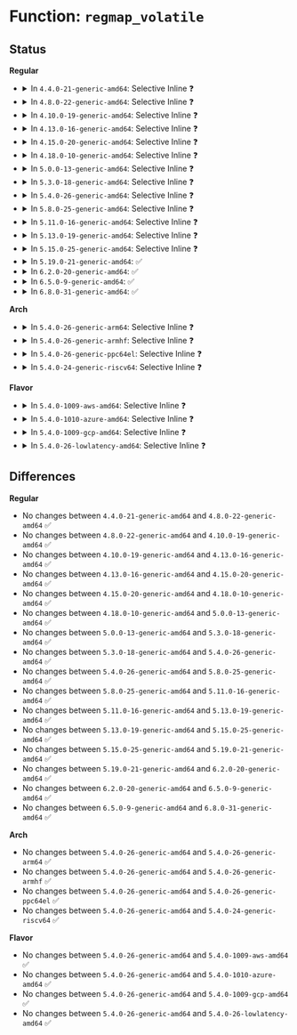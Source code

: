 # Function: <code>regmap_volatile</code>

## Status
<b>Regular</b>
<ul>
<li>
<details>
<summary>In <code>4.4.0-21-generic-amd64</code>: Selective Inline ❓</summary>

```c
bool regmap_volatile(struct regmap * map, unsigned int reg)
```

```json
{
  "name": "regmap_volatile",
  "collision_type": "Unique Global",
  "inline_type": "Selective",
  "funcs": [
    {
      "addr": 18446744071584502304,
      "name": "regmap_volatile",
      "external": true,
      "loc": "drivers/base/regmap/regmap.c:115",
      "file": "drivers/base/regmap/regmap.c",
      "inline": "not declared, inlined",
      "caller_inline": [],
      "caller_func": [
        "drivers/base/regmap/regmap.c:regmap_raw_read",
        "drivers/base/regmap/regmap.c:regmap_bulk_read",
        "drivers/base/regmap/regcache.c:regcache_write",
        "drivers/base/regmap/regcache.c:regcache_init",
        "drivers/base/regmap/regcache.c:regcache_init",
        "drivers/base/regmap/regcache.c:regcache_default_sync",
        "drivers/base/regmap/regmap-debugfs.c:regmap_access_read_file"
      ]
    }
  ],
  "symbols": [
    {
      "addr": 18446744071584502304,
      "name": "regmap_volatile",
      "section": ".text",
      "bind": "STB_GLOBAL",
      "size": 103
    }
  ]
}
```
</details>
</li>
<li>
<details>
<summary>In <code>4.8.0-22-generic-amd64</code>: Selective Inline ❓</summary>

```c
bool regmap_volatile(struct regmap * map, unsigned int reg)
```

```json
{
  "name": "regmap_volatile",
  "collision_type": "Unique Global",
  "inline_type": "Selective",
  "funcs": [
    {
      "addr": 18446744071584849040,
      "name": "regmap_volatile",
      "external": true,
      "loc": "drivers/base/regmap/regmap.c:116",
      "file": "drivers/base/regmap/regmap.c",
      "inline": "not declared, inlined",
      "caller_inline": [],
      "caller_func": [
        "drivers/base/regmap/regmap.c:regmap_bulk_read",
        "drivers/base/regmap/regmap.c:regmap_raw_read",
        "drivers/base/regmap/regcache.c:regcache_default_sync",
        "drivers/base/regmap/regcache.c:regcache_write",
        "drivers/base/regmap/regcache.c:regcache_hw_init",
        "drivers/base/regmap/regcache.c:regcache_hw_init",
        "drivers/base/regmap/regmap-debugfs.c:regmap_access_show"
      ]
    }
  ],
  "symbols": [
    {
      "addr": 18446744071584849040,
      "name": "regmap_volatile",
      "section": ".text",
      "bind": "STB_GLOBAL",
      "size": 103
    }
  ]
}
```
</details>
</li>
<li>
<details>
<summary>In <code>4.10.0-19-generic-amd64</code>: Selective Inline ❓</summary>

```c
bool regmap_volatile(struct regmap * map, unsigned int reg)
```

```json
{
  "name": "regmap_volatile",
  "collision_type": "Unique Global",
  "inline_type": "Selective",
  "funcs": [
    {
      "addr": 18446744071585042560,
      "name": "regmap_volatile",
      "external": true,
      "loc": "drivers/base/regmap/regmap.c:139",
      "file": "drivers/base/regmap/regmap.c",
      "inline": "not declared, inlined",
      "caller_inline": [],
      "caller_func": [
        "drivers/base/regmap/regmap.c:regmap_bulk_read",
        "drivers/base/regmap/regmap.c:regmap_raw_read",
        "drivers/base/regmap/regcache.c:regcache_default_sync",
        "drivers/base/regmap/regcache.c:regcache_write",
        "drivers/base/regmap/regcache.c:regcache_hw_init",
        "drivers/base/regmap/regcache.c:regcache_hw_init",
        "drivers/base/regmap/regmap-debugfs.c:regmap_access_show"
      ]
    }
  ],
  "symbols": [
    {
      "addr": 18446744071585042560,
      "name": "regmap_volatile",
      "section": ".text",
      "bind": "STB_GLOBAL",
      "size": 103
    }
  ]
}
```
</details>
</li>
<li>
<details>
<summary>In <code>4.13.0-16-generic-amd64</code>: Selective Inline ❓</summary>

```c
bool regmap_volatile(struct regmap * map, unsigned int reg)
```

```json
{
  "name": "regmap_volatile",
  "collision_type": "Unique Global",
  "inline_type": "Selective",
  "funcs": [
    {
      "addr": 18446744071585127008,
      "name": "regmap_volatile",
      "external": true,
      "loc": "drivers/base/regmap/regmap.c:139",
      "file": "drivers/base/regmap/regmap.c",
      "inline": "not declared, inlined",
      "caller_inline": [],
      "caller_func": [
        "drivers/base/regmap/regmap.c:regmap_bulk_read",
        "drivers/base/regmap/regmap.c:regmap_raw_read",
        "drivers/base/regmap/regcache.c:regcache_default_sync",
        "drivers/base/regmap/regcache.c:regcache_write",
        "drivers/base/regmap/regcache.c:regcache_hw_init",
        "drivers/base/regmap/regcache.c:regcache_hw_init",
        "drivers/base/regmap/regmap-debugfs.c:regmap_access_show"
      ]
    }
  ],
  "symbols": [
    {
      "addr": 18446744071585127008,
      "name": "regmap_volatile",
      "section": ".text",
      "bind": "STB_GLOBAL",
      "size": 100
    }
  ]
}
```
</details>
</li>
<li>
<details>
<summary>In <code>4.15.0-20-generic-amd64</code>: Selective Inline ❓</summary>

```c
bool regmap_volatile(struct regmap * map, unsigned int reg)
```

```json
{
  "name": "regmap_volatile",
  "collision_type": "Unique Global",
  "inline_type": "Selective",
  "funcs": [
    {
      "addr": 18446744071585553472,
      "name": "regmap_volatile",
      "external": true,
      "loc": "drivers/base/regmap/regmap.c:140",
      "file": "drivers/base/regmap/regmap.c",
      "inline": "not declared, inlined",
      "caller_inline": [],
      "caller_func": [
        "drivers/base/regmap/regmap.c:regmap_bulk_read",
        "drivers/base/regmap/regmap.c:regmap_raw_read",
        "drivers/base/regmap/regcache.c:regcache_default_sync",
        "drivers/base/regmap/regcache.c:regcache_write",
        "drivers/base/regmap/regcache.c:regcache_hw_init",
        "drivers/base/regmap/regcache.c:regcache_hw_init",
        "drivers/base/regmap/regmap-debugfs.c:regmap_access_show"
      ]
    }
  ],
  "symbols": [
    {
      "addr": 18446744071585553472,
      "name": "regmap_volatile",
      "section": ".text",
      "bind": "STB_GLOBAL",
      "size": 103
    }
  ]
}
```
</details>
</li>
<li>
<details>
<summary>In <code>4.18.0-10-generic-amd64</code>: Selective Inline ❓</summary>

```c
bool regmap_volatile(struct regmap * map, unsigned int reg)
```

```json
{
  "name": "regmap_volatile",
  "collision_type": "Unique Global",
  "inline_type": "Selective",
  "funcs": [
    {
      "addr": 18446744071585797648,
      "name": "regmap_volatile",
      "external": true,
      "loc": "drivers/base/regmap/regmap.c:140",
      "file": "drivers/base/regmap/regmap.c",
      "inline": "not declared, inlined",
      "caller_inline": [],
      "caller_func": [
        "drivers/base/regmap/regmap.c:regmap_volatile_range",
        "drivers/base/regmap/regmap.c:regmap_volatile_range",
        "drivers/base/regmap/regcache.c:regcache_default_sync",
        "drivers/base/regmap/regcache.c:regcache_write",
        "drivers/base/regmap/regcache.c:regcache_hw_init",
        "drivers/base/regmap/regcache.c:regcache_hw_init",
        "drivers/base/regmap/regmap-debugfs.c:regmap_access_show"
      ]
    }
  ],
  "symbols": [
    {
      "addr": 18446744071585797648,
      "name": "regmap_volatile",
      "section": ".text",
      "bind": "STB_GLOBAL",
      "size": 109
    }
  ]
}
```
</details>
</li>
<li>
<details>
<summary>In <code>5.0.0-13-generic-amd64</code>: Selective Inline ❓</summary>

```c
bool regmap_volatile(struct regmap * map, unsigned int reg)
```

```json
{
  "name": "regmap_volatile",
  "collision_type": "Unique Global",
  "inline_type": "Selective",
  "funcs": [
    {
      "addr": 18446744071585930896,
      "name": "regmap_volatile",
      "external": true,
      "loc": "drivers/base/regmap/regmap.c:150",
      "file": "drivers/base/regmap/regmap.c",
      "inline": "not declared, inlined",
      "caller_inline": [],
      "caller_func": [
        "drivers/base/regmap/regmap.c:regmap_noinc_read",
        "drivers/base/regmap/regmap.c:regmap_noinc_write",
        "drivers/base/regmap/regmap.c:regmap_volatile_range",
        "drivers/base/regmap/regmap.c:regmap_volatile_range",
        "drivers/base/regmap/regcache.c:regcache_default_sync",
        "drivers/base/regmap/regcache.c:regcache_write",
        "drivers/base/regmap/regcache.c:regcache_hw_init",
        "drivers/base/regmap/regcache.c:regcache_hw_init",
        "drivers/base/regmap/regmap-debugfs.c:regmap_access_show"
      ]
    }
  ],
  "symbols": [
    {
      "addr": 18446744071585930896,
      "name": "regmap_volatile",
      "section": ".text",
      "bind": "STB_GLOBAL",
      "size": 109
    }
  ]
}
```
</details>
</li>
<li>
<details>
<summary>In <code>5.3.0-18-generic-amd64</code>: Selective Inline ❓</summary>

```c
bool regmap_volatile(struct regmap * map, unsigned int reg)
```

```json
{
  "name": "regmap_volatile",
  "collision_type": "Unique Global",
  "inline_type": "Selective",
  "funcs": [
    {
      "addr": 18446744071586172432,
      "name": "regmap_volatile",
      "external": true,
      "loc": "drivers/base/regmap/regmap.c:146",
      "file": "drivers/base/regmap/regmap.c",
      "inline": "not declared, inlined",
      "caller_inline": [],
      "caller_func": [
        "drivers/base/regmap/regmap.c:regmap_noinc_read",
        "drivers/base/regmap/regmap.c:regmap_noinc_write",
        "drivers/base/regmap/regmap.c:regmap_volatile_range",
        "drivers/base/regmap/regmap.c:regmap_volatile_range",
        "drivers/base/regmap/regcache.c:regcache_default_sync",
        "drivers/base/regmap/regcache.c:regcache_write",
        "drivers/base/regmap/regcache.c:regcache_hw_init",
        "drivers/base/regmap/regcache.c:regcache_hw_init",
        "drivers/base/regmap/regmap-debugfs.c:regmap_access_show"
      ]
    }
  ],
  "symbols": [
    {
      "addr": 18446744071586172432,
      "name": "regmap_volatile",
      "section": ".text",
      "bind": "STB_GLOBAL",
      "size": 100
    }
  ]
}
```
</details>
</li>
<li>
<details>
<summary>In <code>5.4.0-26-generic-amd64</code>: Selective Inline ❓</summary>

```c
bool regmap_volatile(struct regmap * map, unsigned int reg)
```

```json
{
  "name": "regmap_volatile",
  "collision_type": "Unique Global",
  "inline_type": "Selective",
  "funcs": [
    {
      "addr": 18446744071586320832,
      "name": "regmap_volatile",
      "external": true,
      "loc": "drivers/base/regmap/regmap.c:146",
      "file": "drivers/base/regmap/regmap.c",
      "inline": "not declared, inlined",
      "caller_inline": [],
      "caller_func": [
        "drivers/base/regmap/regmap.c:regmap_noinc_read",
        "drivers/base/regmap/regmap.c:regmap_noinc_write",
        "drivers/base/regmap/regmap.c:regmap_volatile_range",
        "drivers/base/regmap/regmap.c:regmap_volatile_range",
        "drivers/base/regmap/regcache.c:regcache_default_sync",
        "drivers/base/regmap/regcache.c:regcache_write",
        "drivers/base/regmap/regcache.c:regcache_hw_init",
        "drivers/base/regmap/regcache.c:regcache_hw_init",
        "drivers/base/regmap/regmap-debugfs.c:regmap_access_show"
      ]
    }
  ],
  "symbols": [
    {
      "addr": 18446744071586320832,
      "name": "regmap_volatile",
      "section": ".text",
      "bind": "STB_GLOBAL",
      "size": 100
    }
  ]
}
```
</details>
</li>
<li>
<details>
<summary>In <code>5.8.0-25-generic-amd64</code>: Selective Inline ❓</summary>

```c
bool regmap_volatile(struct regmap * map, unsigned int reg)
```

```json
{
  "name": "regmap_volatile",
  "collision_type": "Unique Global",
  "inline_type": "Selective",
  "funcs": [
    {
      "addr": 18446744071587090768,
      "name": "regmap_volatile",
      "external": true,
      "loc": "drivers/base/regmap/regmap.c:147",
      "file": "drivers/base/regmap/regmap.c",
      "inline": "not declared, inlined",
      "caller_inline": [],
      "caller_func": [
        "drivers/base/regmap/regmap.c:_regmap_update_bits",
        "drivers/base/regmap/regmap.c:regmap_bulk_read",
        "drivers/base/regmap/regmap.c:regmap_bulk_read",
        "drivers/base/regmap/regmap.c:regmap_noinc_read",
        "drivers/base/regmap/regmap.c:regmap_raw_read",
        "drivers/base/regmap/regmap.c:regmap_raw_read",
        "drivers/base/regmap/regmap.c:regmap_noinc_write",
        "drivers/base/regmap/regcache.c:regcache_default_sync",
        "drivers/base/regmap/regcache.c:regcache_write",
        "drivers/base/regmap/regcache.c:regcache_read",
        "drivers/base/regmap/regcache.c:regcache_hw_init",
        "drivers/base/regmap/regcache.c:regcache_hw_init",
        "drivers/base/regmap/regmap-debugfs.c:regmap_access_show"
      ]
    }
  ],
  "symbols": [
    {
      "addr": 18446744071587090768,
      "name": "regmap_volatile",
      "section": ".text",
      "bind": "STB_GLOBAL",
      "size": 100
    }
  ]
}
```
</details>
</li>
<li>
<details>
<summary>In <code>5.11.0-16-generic-amd64</code>: Selective Inline ❓</summary>

```c
bool regmap_volatile(struct regmap * map, unsigned int reg)
```

```json
{
  "name": "regmap_volatile",
  "collision_type": "Unique Global",
  "inline_type": "Selective",
  "funcs": [
    {
      "addr": 18446744071587176944,
      "name": "regmap_volatile",
      "external": true,
      "loc": "drivers/base/regmap/regmap.c:147",
      "file": "drivers/base/regmap/regmap.c",
      "inline": "not declared, inlined",
      "caller_inline": [],
      "caller_func": [
        "drivers/base/regmap/regmap.c:_regmap_update_bits",
        "drivers/base/regmap/regmap.c:regmap_bulk_read",
        "drivers/base/regmap/regmap.c:regmap_bulk_read",
        "drivers/base/regmap/regmap.c:regmap_noinc_read",
        "drivers/base/regmap/regmap.c:regmap_raw_read",
        "drivers/base/regmap/regmap.c:regmap_raw_read",
        "drivers/base/regmap/regmap.c:regmap_noinc_write",
        "drivers/base/regmap/regcache.c:regcache_default_sync",
        "drivers/base/regmap/regcache.c:regcache_write",
        "drivers/base/regmap/regcache.c:regcache_read",
        "drivers/base/regmap/regcache.c:regcache_hw_init",
        "drivers/base/regmap/regcache.c:regcache_hw_init",
        "drivers/base/regmap/regmap-debugfs.c:regmap_access_show"
      ]
    }
  ],
  "symbols": [
    {
      "addr": 18446744071587176944,
      "name": "regmap_volatile",
      "section": ".text",
      "bind": "STB_GLOBAL",
      "size": 100
    }
  ]
}
```
</details>
</li>
<li>
<details>
<summary>In <code>5.13.0-19-generic-amd64</code>: Selective Inline ❓</summary>

```c
bool regmap_volatile(struct regmap * map, unsigned int reg)
```

```json
{
  "name": "regmap_volatile",
  "collision_type": "Unique Global",
  "inline_type": "Selective",
  "funcs": [
    {
      "addr": 18446744071587064480,
      "name": "regmap_volatile",
      "external": true,
      "loc": "drivers/base/regmap/regmap.c:147",
      "file": "drivers/base/regmap/regmap.c",
      "inline": "not declared, inlined",
      "caller_inline": [],
      "caller_func": [
        "drivers/base/regmap/regmap.c:_regmap_update_bits",
        "drivers/base/regmap/regmap.c:regmap_bulk_read",
        "drivers/base/regmap/regmap.c:regmap_bulk_read",
        "drivers/base/regmap/regmap.c:regmap_noinc_read",
        "drivers/base/regmap/regmap.c:regmap_raw_read",
        "drivers/base/regmap/regmap.c:regmap_raw_read",
        "drivers/base/regmap/regmap.c:regmap_noinc_write",
        "drivers/base/regmap/regcache.c:regcache_default_sync",
        "drivers/base/regmap/regcache.c:regcache_write",
        "drivers/base/regmap/regcache.c:regcache_read",
        "drivers/base/regmap/regmap-debugfs.c:regmap_access_show"
      ]
    }
  ],
  "symbols": [
    {
      "addr": 18446744071587064480,
      "name": "regmap_volatile",
      "section": ".text",
      "bind": "STB_GLOBAL",
      "size": 100
    }
  ]
}
```
</details>
</li>
<li>
<details>
<summary>In <code>5.15.0-25-generic-amd64</code>: Selective Inline ❓</summary>

```c
bool regmap_volatile(struct regmap * map, unsigned int reg)
```

```json
{
  "name": "regmap_volatile",
  "collision_type": "Unique Global",
  "inline_type": "Selective",
  "funcs": [
    {
      "addr": 18446744071587635408,
      "name": "regmap_volatile",
      "external": true,
      "loc": "drivers/base/regmap/regmap.c:147",
      "file": "drivers/base/regmap/regmap.c",
      "inline": "not declared, inlined",
      "caller_inline": [],
      "caller_func": [
        "drivers/base/regmap/regmap.c:_regmap_update_bits",
        "drivers/base/regmap/regmap.c:regmap_bulk_read",
        "drivers/base/regmap/regmap.c:regmap_bulk_read",
        "drivers/base/regmap/regmap.c:regmap_noinc_read",
        "drivers/base/regmap/regmap.c:regmap_raw_read",
        "drivers/base/regmap/regmap.c:regmap_raw_read",
        "drivers/base/regmap/regmap.c:regmap_noinc_write",
        "drivers/base/regmap/regcache.c:regcache_default_sync",
        "drivers/base/regmap/regcache.c:regcache_write",
        "drivers/base/regmap/regcache.c:regcache_read",
        "drivers/base/regmap/regmap-debugfs.c:regmap_access_show"
      ]
    }
  ],
  "symbols": [
    {
      "addr": 18446744071587635408,
      "name": "regmap_volatile",
      "section": ".text",
      "bind": "STB_GLOBAL",
      "size": 100
    }
  ]
}
```
</details>
</li>
<li>
<details>
<summary>In <code>5.19.0-21-generic-amd64</code>: ✅</summary>

```c
bool regmap_volatile(struct regmap * map, unsigned int reg)
```

```json
{
  "name": "regmap_volatile",
  "collision_type": "Unique Global",
  "inline_type": "No",
  "funcs": [
    {
      "addr": 18446744071588978640,
      "name": "regmap_volatile",
      "external": true,
      "loc": "drivers/base/regmap/regmap.c:147",
      "file": "drivers/base/regmap/regmap.c",
      "inline": "seen, unknown",
      "caller_inline": [],
      "caller_func": [
        "drivers/base/regmap/regmap.c:_regmap_update_bits",
        "drivers/base/regmap/regmap.c:regmap_bulk_read",
        "drivers/base/regmap/regmap.c:regmap_bulk_read",
        "drivers/base/regmap/regmap.c:regmap_noinc_read",
        "drivers/base/regmap/regmap.c:regmap_raw_read",
        "drivers/base/regmap/regmap.c:regmap_raw_read",
        "drivers/base/regmap/regmap.c:regmap_noinc_write",
        "drivers/base/regmap/regcache.c:regcache_default_sync",
        "drivers/base/regmap/regcache.c:regcache_write",
        "drivers/base/regmap/regcache.c:regcache_read",
        "drivers/base/regmap/regmap-debugfs.c:regmap_access_show"
      ]
    }
  ],
  "symbols": [
    {
      "addr": 18446744071588978640,
      "name": "regmap_volatile",
      "section": ".text",
      "bind": "STB_GLOBAL",
      "size": 140
    }
  ]
}
```
</details>
</li>
<li>
<details>
<summary>In <code>6.2.0-20-generic-amd64</code>: ✅</summary>

```c
bool regmap_volatile(struct regmap * map, unsigned int reg)
```

```json
{
  "name": "regmap_volatile",
  "collision_type": "Unique Global",
  "inline_type": "No",
  "funcs": [
    {
      "addr": 18446744071590498960,
      "name": "regmap_volatile",
      "external": true,
      "loc": "drivers/base/regmap/regmap.c:147",
      "file": "drivers/base/regmap/regmap.c",
      "inline": "seen, unknown",
      "caller_inline": [],
      "caller_func": [
        "drivers/base/regmap/regmap.c:_regmap_update_bits",
        "drivers/base/regmap/regmap.c:regmap_bulk_read",
        "drivers/base/regmap/regmap.c:regmap_bulk_read",
        "drivers/base/regmap/regmap.c:regmap_noinc_read",
        "drivers/base/regmap/regmap.c:regmap_raw_read",
        "drivers/base/regmap/regmap.c:regmap_raw_read",
        "drivers/base/regmap/regmap.c:regmap_noinc_write",
        "drivers/base/regmap/regcache.c:regcache_default_sync",
        "drivers/base/regmap/regcache.c:regcache_write",
        "drivers/base/regmap/regcache.c:regcache_read",
        "drivers/base/regmap/regmap-debugfs.c:regmap_access_show"
      ]
    }
  ],
  "symbols": [
    {
      "addr": 18446744071590498960,
      "name": "regmap_volatile",
      "section": ".text",
      "bind": "STB_GLOBAL",
      "size": 140
    }
  ]
}
```
</details>
</li>
<li>
<details>
<summary>In <code>6.5.0-9-generic-amd64</code>: ✅</summary>

```c
bool regmap_volatile(struct regmap * map, unsigned int reg)
```

```json
{
  "name": "regmap_volatile",
  "collision_type": "Unique Global",
  "inline_type": "No",
  "funcs": [
    {
      "addr": 18446744071590822656,
      "name": "regmap_volatile",
      "external": true,
      "loc": "drivers/base/regmap/regmap.c:147",
      "file": "drivers/base/regmap/regmap.c",
      "inline": "seen, unknown",
      "caller_inline": [],
      "caller_func": [
        "drivers/base/regmap/regmap.c:_regmap_update_bits",
        "drivers/base/regmap/regmap.c:regmap_bulk_read",
        "drivers/base/regmap/regmap.c:regmap_bulk_read",
        "drivers/base/regmap/regmap.c:regmap_noinc_read",
        "drivers/base/regmap/regmap.c:regmap_raw_read",
        "drivers/base/regmap/regmap.c:regmap_raw_read",
        "drivers/base/regmap/regmap.c:regmap_noinc_write",
        "drivers/base/regmap/regcache.c:regcache_default_sync",
        "drivers/base/regmap/regcache.c:regcache_write",
        "drivers/base/regmap/regcache.c:regcache_read",
        "drivers/base/regmap/regmap-debugfs.c:regmap_access_show"
      ]
    }
  ],
  "symbols": [
    {
      "addr": 18446744071590822656,
      "name": "regmap_volatile",
      "section": ".text",
      "bind": "STB_GLOBAL",
      "size": 140
    }
  ]
}
```
</details>
</li>
<li>
<details>
<summary>In <code>6.8.0-31-generic-amd64</code>: ✅</summary>

```c
bool regmap_volatile(struct regmap * map, unsigned int reg)
```

```json
{
  "name": "regmap_volatile",
  "collision_type": "Unique Global",
  "inline_type": "No",
  "funcs": [
    {
      "addr": 18446744071591165744,
      "name": "regmap_volatile",
      "external": true,
      "loc": "drivers/base/regmap/regmap.c:147",
      "file": "drivers/base/regmap/regmap.c",
      "inline": "seen, unknown",
      "caller_inline": [],
      "caller_func": [
        "drivers/base/regmap/regmap.c:_regmap_update_bits",
        "drivers/base/regmap/regmap.c:regmap_bulk_read",
        "drivers/base/regmap/regmap.c:regmap_bulk_read",
        "drivers/base/regmap/regmap.c:regmap_noinc_read",
        "drivers/base/regmap/regmap.c:regmap_raw_read",
        "drivers/base/regmap/regmap.c:regmap_raw_read",
        "drivers/base/regmap/regmap.c:regmap_noinc_write",
        "drivers/base/regmap/regcache.c:regcache_default_sync",
        "drivers/base/regmap/regcache.c:regcache_write",
        "drivers/base/regmap/regcache.c:regcache_read",
        "drivers/base/regmap/regmap-debugfs.c:regmap_access_show"
      ]
    }
  ],
  "symbols": [
    {
      "addr": 18446744071591165744,
      "name": "regmap_volatile",
      "section": ".text",
      "bind": "STB_GLOBAL",
      "size": 140
    }
  ]
}
```
</details>
</li>
</ul>
<b>Arch</b>
<ul>
<li>
<details>
<summary>In <code>5.4.0-26-generic-arm64</code>: Selective Inline ❓</summary>

```c
bool regmap_volatile(struct regmap * map, unsigned int reg)
```

```json
{
  "name": "regmap_volatile",
  "collision_type": "Unique Global",
  "inline_type": "Selective",
  "funcs": [
    {
      "addr": 18446603336499156760,
      "name": "regmap_volatile",
      "external": true,
      "loc": "drivers/base/regmap/regmap.c:146",
      "file": "drivers/base/regmap/regmap.c",
      "inline": "not declared, inlined",
      "caller_inline": [],
      "caller_func": [
        "drivers/base/regmap/regmap.c:regmap_noinc_read",
        "drivers/base/regmap/regmap.c:regmap_noinc_write",
        "drivers/base/regmap/regmap.c:regmap_volatile_range",
        "drivers/base/regmap/regcache.c:regcache_default_sync",
        "drivers/base/regmap/regcache.c:regcache_write",
        "drivers/base/regmap/regcache.c:regcache_init",
        "drivers/base/regmap/regcache.c:regcache_init",
        "drivers/base/regmap/regmap-debugfs.c:regmap_access_show"
      ]
    }
  ],
  "symbols": [
    {
      "addr": 18446603336499156760,
      "name": "regmap_volatile",
      "section": ".text",
      "bind": "STB_GLOBAL",
      "size": 156
    }
  ]
}
```
</details>
</li>
<li>
<details>
<summary>In <code>5.4.0-26-generic-armhf</code>: Selective Inline ❓</summary>

```c
bool regmap_volatile(struct regmap * map, unsigned int reg)
```

```json
{
  "name": "regmap_volatile",
  "collision_type": "Unique Global",
  "inline_type": "Selective",
  "funcs": [
    {
      "addr": 3231692536,
      "name": "regmap_volatile",
      "external": true,
      "loc": "drivers/base/regmap/regmap.c:146",
      "file": "drivers/base/regmap/regmap.c",
      "inline": "not declared, inlined",
      "caller_inline": [],
      "caller_func": [
        "drivers/base/regmap/regmap.c:regmap_noinc_read",
        "drivers/base/regmap/regmap.c:regmap_noinc_write",
        "drivers/base/regmap/regmap.c:regmap_volatile_range",
        "drivers/base/regmap/regcache.c:regcache_default_sync",
        "drivers/base/regmap/regcache.c:regcache_write",
        "drivers/base/regmap/regcache.c:regcache_init",
        "drivers/base/regmap/regcache.c:regcache_init",
        "drivers/base/regmap/regmap-debugfs.c:regmap_access_show"
      ]
    }
  ],
  "symbols": [
    {
      "addr": 3231692536,
      "name": "regmap_volatile",
      "section": ".text",
      "bind": "STB_GLOBAL",
      "size": 128
    }
  ]
}
```
</details>
</li>
<li>
<details>
<summary>In <code>5.4.0-26-generic-ppc64el</code>: Selective Inline ❓</summary>

```c
bool regmap_volatile(struct regmap * map, unsigned int reg)
```

```json
{
  "name": "regmap_volatile",
  "collision_type": "Unique Global",
  "inline_type": "Selective",
  "funcs": [
    {
      "addr": 13835058055292353760,
      "name": "regmap_volatile",
      "external": true,
      "loc": "drivers/base/regmap/regmap.c:146",
      "file": "drivers/base/regmap/regmap.c",
      "inline": "not declared, inlined",
      "caller_inline": [],
      "caller_func": [
        "drivers/base/regmap/regmap.c:regmap_noinc_read",
        "drivers/base/regmap/regmap.c:regmap_noinc_write",
        "drivers/base/regmap/regmap.c:regmap_volatile_range",
        "drivers/base/regmap/regcache.c:regcache_default_sync",
        "drivers/base/regmap/regcache.c:regcache_write",
        "drivers/base/regmap/regcache.c:regcache_read",
        "drivers/base/regmap/regcache.c:regcache_hw_init",
        "drivers/base/regmap/regcache.c:regcache_hw_init",
        "drivers/base/regmap/regmap-debugfs.c:regmap_access_show"
      ]
    }
  ],
  "symbols": [
    {
      "addr": 13835058055292353760,
      "name": "regmap_volatile",
      "section": ".text",
      "bind": "STB_GLOBAL",
      "size": 232
    }
  ]
}
```
</details>
</li>
<li>
<details>
<summary>In <code>5.4.0-24-generic-riscv64</code>: Selective Inline ❓</summary>

```c
bool regmap_volatile(struct regmap * map, unsigned int reg)
```

```json
{
  "name": "regmap_volatile",
  "collision_type": "Unique Global",
  "inline_type": "Selective",
  "funcs": [
    {
      "addr": 18446743936276457612,
      "name": "regmap_volatile",
      "external": true,
      "loc": "drivers/base/regmap/regmap.c:146",
      "file": "drivers/base/regmap/regmap.c",
      "inline": "not declared, inlined",
      "caller_inline": [],
      "caller_func": [
        "drivers/base/regmap/regmap.c:regmap_noinc_read",
        "drivers/base/regmap/regmap.c:regmap_noinc_write",
        "drivers/base/regmap/regmap.c:regmap_volatile_range",
        "drivers/base/regmap/regmap.c:regmap_volatile_range",
        "drivers/base/regmap/regcache.c:regcache_default_sync",
        "drivers/base/regmap/regcache.c:regcache_write",
        "drivers/base/regmap/regcache.c:regcache_hw_init",
        "drivers/base/regmap/regcache.c:regcache_hw_init",
        "drivers/base/regmap/regmap-debugfs.c:regmap_access_show"
      ]
    }
  ],
  "symbols": [
    {
      "addr": 18446743936276457612,
      "name": "regmap_volatile",
      "section": ".text",
      "bind": "STB_GLOBAL",
      "size": 120
    }
  ]
}
```
</details>
</li>
</ul>
<b>Flavor</b>
<ul>
<li>
<details>
<summary>In <code>5.4.0-1009-aws-amd64</code>: Selective Inline ❓</summary>

```c
bool regmap_volatile(struct regmap * map, unsigned int reg)
```

```json
{
  "name": "regmap_volatile",
  "collision_type": "Unique Global",
  "inline_type": "Selective",
  "funcs": [
    {
      "addr": 18446744071586084080,
      "name": "regmap_volatile",
      "external": true,
      "loc": "drivers/base/regmap/regmap.c:146",
      "file": "drivers/base/regmap/regmap.c",
      "inline": "not declared, inlined",
      "caller_inline": [],
      "caller_func": [
        "drivers/base/regmap/regmap.c:regmap_noinc_read",
        "drivers/base/regmap/regmap.c:regmap_noinc_write",
        "drivers/base/regmap/regmap.c:regmap_volatile_range",
        "drivers/base/regmap/regmap.c:regmap_volatile_range",
        "drivers/base/regmap/regcache.c:regcache_default_sync",
        "drivers/base/regmap/regcache.c:regcache_write",
        "drivers/base/regmap/regcache.c:regcache_hw_init",
        "drivers/base/regmap/regcache.c:regcache_hw_init",
        "drivers/base/regmap/regmap-debugfs.c:regmap_access_show"
      ]
    }
  ],
  "symbols": [
    {
      "addr": 18446744071586084080,
      "name": "regmap_volatile",
      "section": ".text",
      "bind": "STB_GLOBAL",
      "size": 100
    }
  ]
}
```
</details>
</li>
<li>
<details>
<summary>In <code>5.4.0-1010-azure-amd64</code>: Selective Inline ❓</summary>

```c
bool regmap_volatile(struct regmap * map, unsigned int reg)
```

```json
{
  "name": "regmap_volatile",
  "collision_type": "Unique Global",
  "inline_type": "Selective",
  "funcs": [
    {
      "addr": 18446744071585930032,
      "name": "regmap_volatile",
      "external": true,
      "loc": "drivers/base/regmap/regmap.c:146",
      "file": "drivers/base/regmap/regmap.c",
      "inline": "not declared, inlined",
      "caller_inline": [],
      "caller_func": [
        "drivers/base/regmap/regmap.c:regmap_noinc_read",
        "drivers/base/regmap/regmap.c:regmap_noinc_write",
        "drivers/base/regmap/regmap.c:regmap_volatile_range",
        "drivers/base/regmap/regmap.c:regmap_volatile_range",
        "drivers/base/regmap/regcache.c:regcache_default_sync",
        "drivers/base/regmap/regcache.c:regcache_write",
        "drivers/base/regmap/regcache.c:regcache_hw_init",
        "drivers/base/regmap/regcache.c:regcache_hw_init",
        "drivers/base/regmap/regmap-debugfs.c:regmap_access_show"
      ]
    }
  ],
  "symbols": [
    {
      "addr": 18446744071585930032,
      "name": "regmap_volatile",
      "section": ".text",
      "bind": "STB_GLOBAL",
      "size": 100
    }
  ]
}
```
</details>
</li>
<li>
<details>
<summary>In <code>5.4.0-1009-gcp-amd64</code>: Selective Inline ❓</summary>

```c
bool regmap_volatile(struct regmap * map, unsigned int reg)
```

```json
{
  "name": "regmap_volatile",
  "collision_type": "Unique Global",
  "inline_type": "Selective",
  "funcs": [
    {
      "addr": 18446744071586268800,
      "name": "regmap_volatile",
      "external": true,
      "loc": "drivers/base/regmap/regmap.c:146",
      "file": "drivers/base/regmap/regmap.c",
      "inline": "not declared, inlined",
      "caller_inline": [],
      "caller_func": [
        "drivers/base/regmap/regmap.c:regmap_noinc_read",
        "drivers/base/regmap/regmap.c:regmap_noinc_write",
        "drivers/base/regmap/regmap.c:regmap_volatile_range",
        "drivers/base/regmap/regmap.c:regmap_volatile_range",
        "drivers/base/regmap/regcache.c:regcache_default_sync",
        "drivers/base/regmap/regcache.c:regcache_write",
        "drivers/base/regmap/regcache.c:regcache_hw_init",
        "drivers/base/regmap/regcache.c:regcache_hw_init",
        "drivers/base/regmap/regmap-debugfs.c:regmap_access_show"
      ]
    }
  ],
  "symbols": [
    {
      "addr": 18446744071586268800,
      "name": "regmap_volatile",
      "section": ".text",
      "bind": "STB_GLOBAL",
      "size": 100
    }
  ]
}
```
</details>
</li>
<li>
<details>
<summary>In <code>5.4.0-26-lowlatency-amd64</code>: Selective Inline ❓</summary>

```c
bool regmap_volatile(struct regmap * map, unsigned int reg)
```

```json
{
  "name": "regmap_volatile",
  "collision_type": "Unique Global",
  "inline_type": "Selective",
  "funcs": [
    {
      "addr": 18446744071586379904,
      "name": "regmap_volatile",
      "external": true,
      "loc": "drivers/base/regmap/regmap.c:146",
      "file": "drivers/base/regmap/regmap.c",
      "inline": "not declared, inlined",
      "caller_inline": [],
      "caller_func": [
        "drivers/base/regmap/regmap.c:regmap_noinc_read",
        "drivers/base/regmap/regmap.c:regmap_noinc_write",
        "drivers/base/regmap/regmap.c:regmap_volatile_range",
        "drivers/base/regmap/regmap.c:regmap_volatile_range",
        "drivers/base/regmap/regcache.c:regcache_default_sync",
        "drivers/base/regmap/regcache.c:regcache_write",
        "drivers/base/regmap/regcache.c:regcache_hw_init",
        "drivers/base/regmap/regcache.c:regcache_hw_init",
        "drivers/base/regmap/regmap-debugfs.c:regmap_access_show"
      ]
    }
  ],
  "symbols": [
    {
      "addr": 18446744071586379904,
      "name": "regmap_volatile",
      "section": ".text",
      "bind": "STB_GLOBAL",
      "size": 100
    }
  ]
}
```
</details>
</li>
</ul>

## Differences
<b>Regular</b>
<ul>
<li>
No changes between <code>4.4.0-21-generic-amd64</code> and <code>4.8.0-22-generic-amd64</code> ✅
</li>
<li>
No changes between <code>4.8.0-22-generic-amd64</code> and <code>4.10.0-19-generic-amd64</code> ✅
</li>
<li>
No changes between <code>4.10.0-19-generic-amd64</code> and <code>4.13.0-16-generic-amd64</code> ✅
</li>
<li>
No changes between <code>4.13.0-16-generic-amd64</code> and <code>4.15.0-20-generic-amd64</code> ✅
</li>
<li>
No changes between <code>4.15.0-20-generic-amd64</code> and <code>4.18.0-10-generic-amd64</code> ✅
</li>
<li>
No changes between <code>4.18.0-10-generic-amd64</code> and <code>5.0.0-13-generic-amd64</code> ✅
</li>
<li>
No changes between <code>5.0.0-13-generic-amd64</code> and <code>5.3.0-18-generic-amd64</code> ✅
</li>
<li>
No changes between <code>5.3.0-18-generic-amd64</code> and <code>5.4.0-26-generic-amd64</code> ✅
</li>
<li>
No changes between <code>5.4.0-26-generic-amd64</code> and <code>5.8.0-25-generic-amd64</code> ✅
</li>
<li>
No changes between <code>5.8.0-25-generic-amd64</code> and <code>5.11.0-16-generic-amd64</code> ✅
</li>
<li>
No changes between <code>5.11.0-16-generic-amd64</code> and <code>5.13.0-19-generic-amd64</code> ✅
</li>
<li>
No changes between <code>5.13.0-19-generic-amd64</code> and <code>5.15.0-25-generic-amd64</code> ✅
</li>
<li>
No changes between <code>5.15.0-25-generic-amd64</code> and <code>5.19.0-21-generic-amd64</code> ✅
</li>
<li>
No changes between <code>5.19.0-21-generic-amd64</code> and <code>6.2.0-20-generic-amd64</code> ✅
</li>
<li>
No changes between <code>6.2.0-20-generic-amd64</code> and <code>6.5.0-9-generic-amd64</code> ✅
</li>
<li>
No changes between <code>6.5.0-9-generic-amd64</code> and <code>6.8.0-31-generic-amd64</code> ✅
</li>
</ul>
<b>Arch</b>
<ul>
<li>
No changes between <code>5.4.0-26-generic-amd64</code> and <code>5.4.0-26-generic-arm64</code> ✅
</li>
<li>
No changes between <code>5.4.0-26-generic-amd64</code> and <code>5.4.0-26-generic-armhf</code> ✅
</li>
<li>
No changes between <code>5.4.0-26-generic-amd64</code> and <code>5.4.0-26-generic-ppc64el</code> ✅
</li>
<li>
No changes between <code>5.4.0-26-generic-amd64</code> and <code>5.4.0-24-generic-riscv64</code> ✅
</li>
</ul>
<b>Flavor</b>
<ul>
<li>
No changes between <code>5.4.0-26-generic-amd64</code> and <code>5.4.0-1009-aws-amd64</code> ✅
</li>
<li>
No changes between <code>5.4.0-26-generic-amd64</code> and <code>5.4.0-1010-azure-amd64</code> ✅
</li>
<li>
No changes between <code>5.4.0-26-generic-amd64</code> and <code>5.4.0-1009-gcp-amd64</code> ✅
</li>
<li>
No changes between <code>5.4.0-26-generic-amd64</code> and <code>5.4.0-26-lowlatency-amd64</code> ✅
</li>
</ul>
